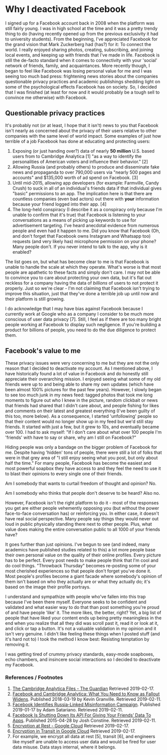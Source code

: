 # Why I deactivated Facebook
I signed up for a Facebook account back in 2008 when the platform was still fairly young. I was in high school at the time and it was a pretty trendy thing to do (having recently opened up from the previous exclusivity it had to university students). From the beginning, I've appreciated Facebook for the grand vision that Mark Zuckerberg had (has?) for it: To connect the world. I really enjoyed sharing photos, creating, subscribing, and joining local events, and keeping up with friends that I've made in life. Facebook is still the de-facto standard when it comes to connectivity with your 'social' network of friends, family, and acquaintances. More recently though, I began to feel like Facebook was losing personal value for me and I was seeing too much bad press: frightening news stories about the companies questionable privacy practices and academic publishings shedding light on some of the psychological effects Facebook has on society. So, I decided that I was finished (at least for now and it would probably be a tough sell to convince me otherwise) with Facebook.

## Questionable privacy practices
It's probably not (or at least, I hope that it isn't) news to you that Facebook isn't nearly as concerned about the privacy of their users relative to other companies with the same level of world impact. Some examples of just how terrible of a job Facebook has done at educating and protecting users:

1. Exposing (or just handing over?) data of nearly **50 million** U.S. based users from to Cambridge Analytica [1] "as a way to identify the personalities of American voters and influence their behavior." [2]
2. Allowing Russia (and probably others) to produce and disseminate fake news and propaganda to over 790,000 users via "nearly 500 pages and accounts" and $135,000 worth of ad spend on Facebook. [3]
3. Until mid-2015, allowing app developers (for example: Farmville, Candy Crush) to suck in all of an individual's friends data if that individual gives "basic" permissions to an app. The implication here is that there are countless companies (even bad actors) out there with **your** information because your friend logged into their app. [4]
4. The long-held conspiracy (I describe it as a conspiracy only because I'm unable to confirm that it's true) that Facebook is listening to your conversations as a means of picking up keywords to use for advertisement targeting. I've heard anecdotal evidence from numerous people and even had it happen to me. Did you know that Facebook (Oh, and don't forget that Facebook owns Instagram and Whatsapp too) requests (and very likely has) microphone permission on your phone? Many people don't. If you never intend to talk to the app, why is it enabled?

The list goes on, but what has become clear to me is that Facebook is unable to handle the scale at which they operate. What's worse is that most people are apathetic to these facts and simply don't care. I may not be able to convince you to care about protecting your own data, but it's flat out reckless for a company having the data of *billions* of users to not protect it properly. Just so we're clear - I'm not claiming that Facebook isn't trying to improve this situation, just that they've done a terrible job up until now and their platform is still growing.

I do acknowledge that I may have bias against Facebook because I currently work at Google who as a company I consider to be much more conscious of user data privacy [7]. Still, I feel as if there are too many bright people working at Facebook to display such negligence. If you're building a product for billions of people, you need to do the due diligence to protect them.

## Facebook's value to me
These privacy issues were very concerning to me but they are not the only reason that I decided to deactivate my account. As I mentioned above, I have historically found a lot of value in Facebook and do honestly still appreciate their overarching mission. I enjoyed seeing what some of my old friends were up to and being able to share my own updates (which have been almost 100% pictures for the past few years). However, I slowly began to see too much junk in my news feed: tagged photos that took me long moments to figure out who I knew in the picture, random clickbait or news that friends had shared that I didn't care about, and people fishing for likes and comments on their latest and greatest everything (I've been guilty of this too, more below). As a consequence, I started 'unfollowing' people so that their content would no longer show up in my feed but we'd still stay friends. It started with just a few, but it grew to 10s, and eventually became over 100. I had to ask myself: "If I don't care about what over 100 people I'm 'friends' with have to say or share, why am I still on Facebook?"

Hiding people was only a bandage on the bigger problem of Facebook for me. Despite having 'hidden' tons of people, there were still a lot of folks that were in that grey area of "I still enjoy seeing what you post, but only about half the time." For many people, Facebook has become the easiest and most powerful soapbox they have access to and they feel the need to use it to blast their opinions to every single one of their friends. 

Am I somebody that wants to curtail freedom of thought and opinion? No. 

Am I somebody who thinks that people don't deserve to be heard? Also no. 

However, Facebook isn't the right platform to do it - most of the responses you get are either people vehemently opposing you (but without the power face-to-face conversation has) or reinforcing you. In either case, it doesn't have real social perspective. Many people say things they would never out loud in public physically standing there next to other people. Plus, what value does making the entire conversation public to all 1000 of your friends have?

It goes further than just opinions. I've begun to see (and indeed, many academics have published studies related to this) a lot more people base their own personal value on the quality of their online profiles. Every picture has to be perfect. Every post needs to make people think that I'm cool and do cool things. "Throwback Thursday" becomes re-posting some of your most cherished experiences so that people don't forget you've done it. Most people's profiles become a giant facade where somebody's opinion of them isn't based on who they actually are or what they actually do; it's based on the image their profile portrays.

I understand and sympathize with people who've fallen into this trap because I've been there myself. Everyone seeks to be confident and validated and what easier way to do that than post something you're proud of and have people 'like' it. The more likes, the better, right? Yet, a big list of people that have liked your content ends up being pretty meaningless in the end when you realize that all they did was scroll past it, read it or look at it, and click or tap a button. It's not a valuable validation in my opinion and it isn't very genuine. I didn't like feeling these things when I posted stuff (and it's hard not to) I took the method I know best: Resisting temptation by removing it.

I was getting tired of crummy privacy standards, easy-mode soapboxes, echo chambers, and insincere social interactions so I decided to deactivate my Facebook.


### References / Footnotes
1. [The Cambridge Analytica Files - The Guardian](https://www.theguardian.com/news/series/cambridge-analytica-files) Retrieved 2019-02-17.
2. [Facebook and Cambridge Analytica: What You Need to Know as Fallout Widens](https://www.nytimes.com/2018/03/19/technology/facebook-cambridge-analytica-explained.html). Published 2018-03-19 by  Kevin Granville. Retrieved 2019-02-11. 
3. [Facebook Identifies Russia-Linked Misinformation Campaign](https://www.nytimes.com/2019/01/17/business/facebook-misinformation-russia.html). Published 2019-01-17 by Adam Satariano. Retrieved 2019-02-11. 
4. [Facebook Is Shutting Down Its API For Giving Your Friends’ Data To Apps](https://techcrunch.com/2015/04/28/facebook-api-shut-down/). Published 2015-04-28 by Josh Constine. Retrieved 2019-02-11.
5. [Encryption at Rest - Google Cloud](https://cloud.google.com/security/encryption-at-rest/) Retrieved 2019-02-17.
6. [Encryption in Transit in Google Cloud](https://cloud.google.com/security/encryption-in-transit/) Retrieved 2019-02-17.
7. For example, we encrypt all data at rest [5], transit [6], and engineers like myself are unable to access user data and would be fired for user data misuse. Data stays internal, where it belongs.
